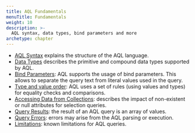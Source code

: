```yaml
---
title: AQL Fundamentals
menuTitle: Fundamentals
weight: 10
description: >-
  AQL syntax, data types, bind parameters and more
archetype: chapter
---
```

- [AQL Syntax](syntax.md) explains the structure of the AQL language.
- [Data Types](data-types.md) describes the primitive and compound data types supported by AQL.
- [Bind Parameters](bind-parameters.md): AQL supports the usage of bind parameters. This allows to separate the query text from literal values used in the query. 
- [Type and value order](type-and-value-order.md): AQL uses a set of rules (using values and types) for  equality checks and comparisons. 
- [Accessing Data from Collections](accessing-data-from-collections.md): describes the impact of non-existent or null attributes for selection queries. 
- [Query Results](query-results.md): the result of an AQL query is an array of values. 
- [Query Errors](query-errors.md): errors may arise from the AQL parsing or execution. 
- [Limitations](limitations.md): known limitations for AQL queries.
